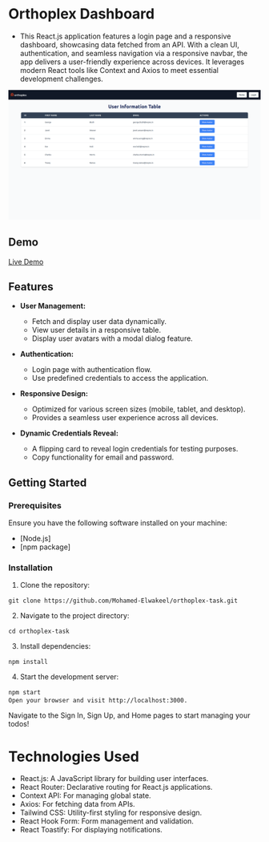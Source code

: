# Orthoplex Dashboard

- This React.js application features a login page and a responsive dashboard, showcasing data fetched from an API. With a clean UI, authentication, and seamless navigation via a responsive navbar, the app delivers a user-friendly experience across devices. It leverages modern React tools like Context and Axios to meet essential development challenges.

![Home Page](src/Assets/Orthoplex-Task.png)

## Demo

<a href="https://orthoplex-task.netlify.app/" target="_blank">Live Demo</a>

## Features

- **User Management:**

  - Fetch and display user data dynamically.
  - View user details in a responsive table.
  - Display user avatars with a modal dialog feature.

- **Authentication:**

  - Login page with authentication flow.
  - Use predefined credentials to access the application.

- **Responsive Design:**
  - Optimized for various screen sizes (mobile, tablet, and desktop).
  - Provides a seamless user experience across all devices.

- **Dynamic Credentials Reveal:**
  - A flipping card to reveal login credentials for testing purposes.
  - Copy functionality for email and password.

## Getting Started

### Prerequisites

Ensure you have the following software installed on your machine:

- [Node.js]
- [npm package]

### Installation

1. Clone the repository:

```
git clone https://github.com/Mohamed-Elwakeel/orthoplex-task.git
```

2. Navigate to the project directory:

```
cd orthoplex-task
```

3. Install dependencies:

```
npm install
```

4. Start the development server:

```
npm start
Open your browser and visit http://localhost:3000.
```

Navigate to the Sign In, Sign Up, and Home pages to start managing your todos!

# Technologies Used

- React.js: A JavaScript library for building user interfaces.
- React Router: Declarative routing for React.js applications.
- Context API: For managing global state.
- Axios: For fetching data from APIs.
- Tailwind CSS: Utility-first styling for responsive design.
- React Hook Form: Form management and validation.
- React Toastify: For displaying notifications.
